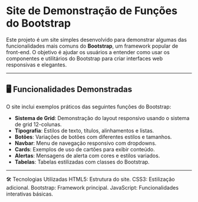 # Site de Demonstração de Funções do Bootstrap

Este projeto é um site simples desenvolvido para demonstrar algumas das funcionalidades mais comuns do **Bootstrap**, um framework popular de front-end. O objetivo é ajudar os usuários a entender como usar os componentes e utilitários do Bootstrap para criar interfaces web responsivas e elegantes.

---

## 🖥️ Funcionalidades Demonstradas

O site inclui exemplos práticos das seguintes funções do Bootstrap:

- **Sistema de Grid**: Demonstração do layout responsivo usando o sistema de grid 12-colunas.
- **Tipografia**: Estilos de texto, títulos, alinhamentos e listas.
- **Botões**: Variações de botões com diferentes estilos e tamanhos.
- **Navbar**: Menu de navegação responsivo com dropdowns.
- **Cards**: Exemplos de uso de cartões para exibir conteúdo.
- **Alertas**: Mensagens de alerta com cores e estilos variados.
- **Tabelas**: Tabelas estilizadas com classes do Bootstrap.

---

🛠️ Tecnologias Utilizadas
HTML5: Estrutura do site.
CSS3: Estilização adicional.
Bootstrap: Framework principal.
JavaScript: Funcionalidades interativas básicas.
